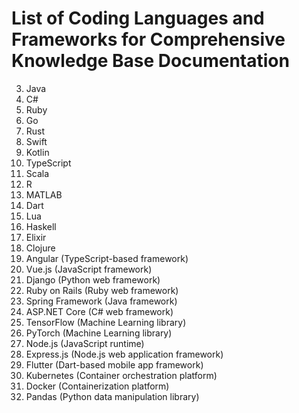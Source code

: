 # List of Coding Languages and Frameworks for Comprehensive Knowledge Base Documentation

3. Java
5. C#
6. Ruby
7. Go
8. Rust
9. Swift
10. Kotlin
11. TypeScript
13. Scala
14. R
15. MATLAB
16. Dart
17. Lua
18. Haskell
19. Elixir
20. Clojure
22. Angular (TypeScript-based framework)
23. Vue.js (JavaScript framework)
24. Django (Python web framework)
25. Ruby on Rails (Ruby web framework)
26. Spring Framework (Java framework)
27. ASP.NET Core (C# web framework)
28. TensorFlow (Machine Learning library)
29. PyTorch (Machine Learning library)
30. Node.js (JavaScript runtime)
31. Express.js (Node.js web application framework)
32. Flutter (Dart-based mobile app framework)
33. Kubernetes (Container orchestration platform)
34. Docker (Containerization platform)
35. Pandas (Python data manipulation library)